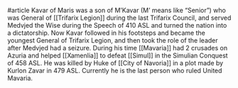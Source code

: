 #article 
Kavar of Maris was a son of M’Kavar (M’ means like “Senior”) who was General of [[Trifarix Legion]] during the last Trifarix Council, and served Medvjed the Wise during the Speech of 410 ASL and turned the nation into a dictatorship. Now Kavar followed in his footsteps and became the youngest General of Trifarix Legion, and then took the role of the leader after Medvjed had a seizure. During his time [[Mavaria]] had 2 crusades on Azuria and helped [[Xamenlia]] to defeat [[Simul]] in the Simulian Conquest of 458 ASL. He was killed by Huke of [[City of Navoria]] in a plot made by Kurlon Zavar in 479 ASL. Currently he is the last person who ruled United Mavaria.